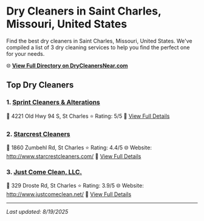 # Dry Cleaners in Saint Charles, Missouri, United States

Find the best dry cleaners in Saint Charles, Missouri, United States. We've compiled a list of 3 dry cleaning services to help you find the perfect one for your needs.

🌐 **[View Full Directory on DryCleanersNear.com](https://drycleanersnear.com/city/US/Missouri/Saint%20Charles)**

## Top Dry Cleaners

### 1. [Sprint Cleaners & Alterations](https://drycleanersnear.com/dryCleaner/686f1eb21cef475d4de83c26/sprint-cleaners-alterations)
📍 4221 Old Hwy 94 S, St Charles
⭐ Rating: 5/5
🔗 [View Full Details](https://drycleanersnear.com/dryCleaner/686f1eb21cef475d4de83c26/sprint-cleaners-alterations)

### 2. [Starcrest Cleaners](https://drycleanersnear.com/dryCleaner/686f1eb01cef475d4de83be3/starcrest-cleaners)
📍 1860 Zumbehl Rd, St Charles
⭐ Rating: 4.4/5
🌐 Website: http://www.starcrestcleaners.com/
🔗 [View Full Details](https://drycleanersnear.com/dryCleaner/686f1eb01cef475d4de83be3/starcrest-cleaners)

### 3. [Just Come Clean, LLC.](https://drycleanersnear.com/dryCleaner/686f1eaf1cef475d4de83bab/just-come-clean-llc)
📍 329 Droste Rd, St Charles
⭐ Rating: 3.9/5
🌐 Website: http://www.justcomeclean.net/
🔗 [View Full Details](https://drycleanersnear.com/dryCleaner/686f1eaf1cef475d4de83bab/just-come-clean-llc)


---

*Last updated: 8/19/2025*
